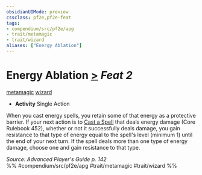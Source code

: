 ```yaml
---
obsidianUIMode: preview
cssclass: pf2e,pf2e-feat
tags:
- compendium/src/pf2e/apg
- trait/metamagic
- trait/wizard
aliases: ["Energy Ablation"]
---
```

# Energy Ablation  [>](rules/core-rulebook/chapter-9-playing-the-game.md#Actions "Single Action") *Feat 2*  
[metamagic](rules/traits/metamagic.md "Metamagic General Trait")  [wizard](rules/traits/wizard.md "Wizard Class Trait")  

- **Activity** Single Action

When you cast energy spells, you retain some of that energy as a protective barrier. If your next action is to [Cast a Spell](rules/actions/cast-a-spell.md) that deals energy damage (Core Rulebook 452), whether or not it successfully deals damage, you gain resistance to that type of energy equal to the spell's level (minimum 1) until the end of your next turn. If the spell deals more than one type of energy damage, choose one and gain resistance to that type.

*Source: Advanced Player's Guide p. 142*  
%% #compendium/src/pf2e/apg #trait/metamagic #trait/wizard %%